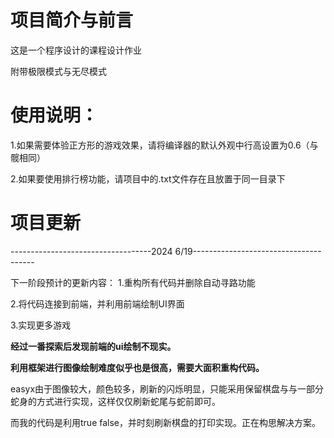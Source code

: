 # 项目简介与前言
这是一个程序设计的课程设计作业

附带极限模式与无尽模式

# 使用说明：

1.如果需要体验正方形的游戏效果，请将编译器的默认外观中行高设置为0.6（与髋相同）

2.如果要使用排行榜功能，请项目中的.txt文件存在且放置于同一目录下

# 项目更新

-----------------------------------2024 6/19--------------------------------------

下一阶段预计的更新内容：
1.重构所有代码并删除自动寻路功能

2.将代码连接到前端，并利用前端绘制UI界面

3.实现更多游戏

**经过一番探索后发现前端的ui绘制不现实。**

**利用框架进行图像绘制难度似乎也是很高，需要大面积重构代码。**

easyx由于图像较大，颜色较多，刷新的闪烁明显，只能采用保留棋盘与与一部分蛇身的方式进行实现，这样仅仅刷新蛇尾与蛇前即可。

而我的代码是利用true false，并时刻刷新棋盘的打印实现。正在构思解决方案。
